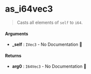 # as\_i64vec3

>  Casts all elements of `self` to `i64`.

#### Arguments

- **\_self** : `IVec3` \- No Documentation 🚧

#### Returns

- **arg0** : `I64Vec3` \- No Documentation 🚧